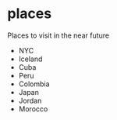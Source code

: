 # places
Places to visit in the near future
* NYC
* Iceland
* Cuba
* Peru
* Colombia
* Japan
* Jordan
* Morocco

